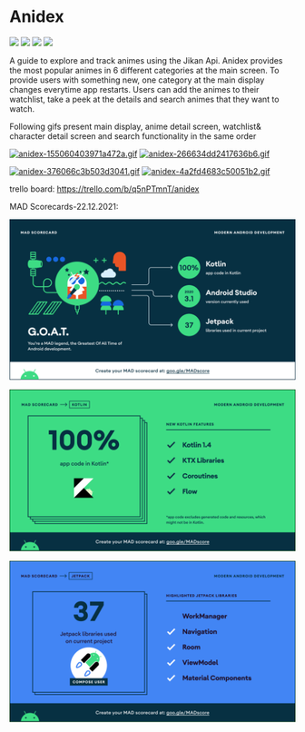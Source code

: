# Anidex

![](https://img.shields.io/badge/Compose-100%25-brightgreen)
![](https://img.shields.io/badge/Kotlin-1.4-brightgreen)
![](https://img.shields.io/badge/Build-passing-green)
![](https://img.shields.io/badge/License-MIT-green)

A guide to explore and track animes using the Jikan Api. Anidex provides the most popular animes in 6 different categories at the main screen. To provide users with something new, one category at the main display changes everytime app restarts. Users can add the animes to their watchlist, take a peek at the details and search animes that they want to watch.

Following gifs present main display, anime detail screen, watchlist& character detail screen and search functionality in the same order


[![anidex-155060403971a472a.gif](https://s10.gifyu.com/images/anidex-155060403971a472a.gif)](https://gifyu.com/image/SS9xI) [![anidex-266634dd2417636b6.gif](https://s10.gifyu.com/images/anidex-266634dd2417636b6.gif)](https://gifyu.com/image/SS9xF)

[![anidex-376066c3b503d3041.gif](https://s10.gifyu.com/images/anidex-376066c3b503d3041.gif)](https://gifyu.com/image/SS9xV) [![anidex-4a2fd4683c50051b2.gif](https://s10.gifyu.com/images/anidex-4a2fd4683c50051b2.gif)](https://gifyu.com/image/SS9xZ)

trello board: https://trello.com/b/q5nPTmnT/anidex

MAD Scorecards-22.12.2021: 

![alt text](https://github.com/ColdTea-Projects/Anidex/blob/main/mad_scorecard/summary.png?raw=true)

![alt text](https://github.com/ColdTea-Projects/Anidex/blob/main/mad_scorecard/kotlin.png?raw=true)

![alt text](https://github.com/ColdTea-Projects/Anidex/blob/main/mad_scorecard/jetpack.png?raw=true)

